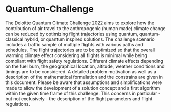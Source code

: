 # Quantum-Challenge
The Deloitte Quantum Climate Challenge 2022 aims to explore how the contribution
of air travel to the anthropogenic (human made) climate change can be reduced by
optimizing flight trajectories using quantum, quantum-classical hybrid, or quantum inspired solutions. The challenge scenario includes a traffic sample of multiple flights with
various paths and schedules. The flight trajectories are to be optimized so that the
overall warming climate effect considering all flights is minimal while being compliant
with flight safety regulations. Different climate effects depending on the fuel burn, the
geographical location, altitude, weather conditions and timings are to be considered. A
detailed problem motivation as well as a description of the mathematical formulation
and the constrains are given in this document.
Please be aware that assumptions and simplifications were made to allow the development of a solution concept and a first algorithm within the given time frame of this
challenge. This concerns in particular - but not exclusively - the description of the flight
parameters and flight regulations.
